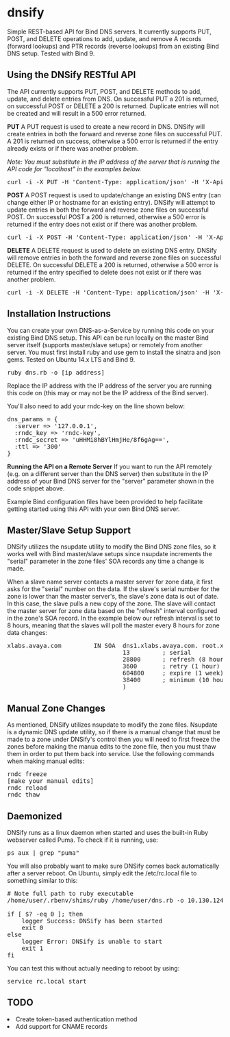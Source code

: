# dnsify
Simple REST-based API for Bind DNS servers. It currently supports PUT, POST, and DELETE operations to add, update, and remove A records (forward lookups) and PTR records (reverse lookups) from an existing Bind DNS setup. Tested with Bind 9.

## Using the DNSify RESTful API
The API currently supports PUT, POST, and DELETE methods to add, update, and delete entries from DNS. On successful PUT a 201 is returned, on successful POST or DELETE a 200 is returned. Duplicate entries will not be created and will result in a 500 error returned.

<b>PUT</b>
A PUT request is used to create a new record in DNS. DNSify will create entries in both the forward and reverse zone files on successful PUT. A 201 is returned on success, otherwise a 500 error is returned if the entry already exists or if there was another problem.

<i>Note: You must substitute in the IP address of the server that is running the API code for "localhost" in the examples below.</i>
<pre>
curl -i -X PUT -H 'Content-Type: application/json' -H 'X-Api-Key: secret' -d '{ "hostname": "examplehost.xlabs.avaya.com", "ip": "10.130.124.24" }' http://localhost:4567/dns
</pre>

<b>POST</b>
A POST request is used to update/change an existing DNS entry (can change either IP or hostname for an existing entry). DNSify will attempt to update entries in both the forward and reverse zone files on successful POST. On successful POST a 200 is returned, otherwise a 500 error is returned if the entry does not exist or if there was another problem.
<pre>
curl -i -X POST -H 'Content-Type: application/json' -H 'X-Api-Key: secret' -d '{ "hostname": "examplehost.xlabs.avaya.com", "ip": "10.130.124.23" }' http://localhost:4567/dns
</pre>

<b>DELETE</b>
A DELETE request is used to delete an existing DNS entry. DNSify will remove entries in both the forward and reverse zone files on successful DELETE. On successful DELETE a 200 is returned, otherwise a 500 error is returned if the entry specified to delete does not exist or if there was another problem.
<pre>
curl -i -X DELETE -H 'Content-Type: application/json' -H 'X-Api-Key: secret' -d '{ "hostname": "examplehost.xlabs.avaya.com", "ip": "10.130.124.23" }' http://localhost:4567/dns
</pre>

## Installation Instructions
You can create your own DNS-as-a-Service by running this code on your existing Bind DNS setup. This API can be run locally on the master Bind server itself (supports master/slave setups) or remotely from another server. You must first install ruby and use gem to install the sinatra and json gems. Tested on Ubuntu 14.x LTS and Bind 9. 

<pre>
ruby dns.rb -o [ip_address]
</pre>

Replace the IP address with the IP address of the server you are running this code on (this may or may not be the IP address of the Bind server).

You'll also need to add your rndc-key on the line shown below:

<pre>
dns_params = {
  :server => '127.0.0.1',
  :rndc_key => 'rndc-key',
  :rndc_secret => 'uHHMi8hBYlHmjHe/8f6gAg==',
  :ttl => '300'
}
</pre>

<b>Running the API on a Remote Server</b>
If you want to run the API remotely (e.g. on a different server than the DNS server) then substitute in the IP address of your Bind DNS server for the "server" parameter shown in the code snippet above.

Example Bind configuration files have been provided to help facilitate getting started using this API with your own Bind DNS server.

## Master/Slave Setup Support
DNSify utilizes the nsupdate utility to modify the Bind DNS zone files, so it works well with Bind master/slave setups since nsupdate increments the "serial" parameter in the zone files' SOA records any time a change is made.

When a slave name server contacts a master server for zone data, it first asks for the "serial" number on the data. If the slave's serial number for the zone is lower than the master server's, the slave's zone data is out of date. In this case, the slave pulls a new copy of the zone. The slave will contact the master server for zone data based on the "refresh" interval configured in the zone's SOA record. In the example below our refresh interval is set to 8 hours, meaning that the slaves will poll the master every 8 hours for zone data changes:

<pre>
xlabs.avaya.com         IN SOA  dns1.xlabs.avaya.com. root.xlabs.avaya.com. (
                                13         ; serial
                                28800      ; refresh (8 hours)
                                3600       ; retry (1 hour)
                                604800     ; expire (1 week)
                                38400      ; minimum (10 hours 40 minutes)
                                )
</pre>

## Manual Zone Changes
As mentioned, DNSify utilizes nsupdate to modify the zone files. Nsupdate is a dynamic DNS update utility, so if there is a manual change that must be made to a zone under DNSify's control then you will need to first freeze the zones before making the manua edits to the zone file, then you must thaw them in order to put them back into service. Use the following commands when making manual edits:

<pre>
rndc freeze
[make your manual edits]
rndc reload
rndc thaw
</pre>

## Daemonized
DNSify runs as a linux daemon when started and uses the built-in Ruby webserver called Puma. To check if it is running, use:

<pre>
ps aux | grep "puma"
</pre>

You will also probably want to make sure DNSify comes back automatically after a server reboot. On Ubuntu, simply edit the /etc/rc.local file to something similar to this:

<pre>
# Note full path to ruby executable
/home/user/.rbenv/shims/ruby /home/user/dns.rb -o 10.130.124.18

if [ $? -eq 0 ]; then
    logger Success: DNSify has been started
    exit 0
else
    logger Error: DNSify is unable to start
    exit 1
fi
</pre>

You can test this without actually needing to reboot by using:

<pre>
service rc.local start
</pre>

## TODO
<li>Create token-based authentication method</li>
<li>Add support for CNAME records</li>
